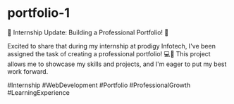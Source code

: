 # portfolio-1

🌟 Internship Update: Building a Professional Portfolio! 🌟

Excited to share that during my internship at prodigy Infotech, I've been assigned the task of creating a professional portfolio! 💻📁 This project allows me to showcase my skills and projects, and I'm eager to put my best work forward.

#Internship #WebDevelopment #Portfolio #ProfessionalGrowth #LearningExperience

